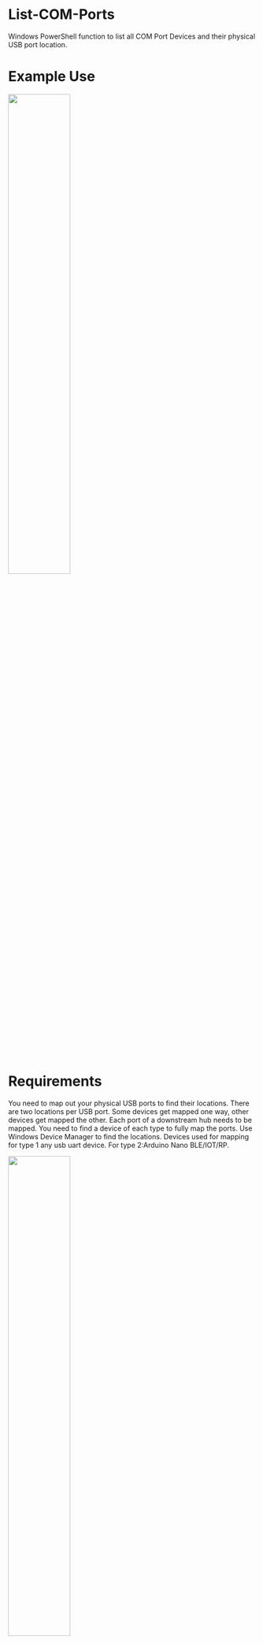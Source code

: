 # List-COM-Ports
Windows PowerShell function to list all COM Port Devices and their physical USB port location. 

# Example Use
<img src="https://i.postimg.cc/mkbdCBXM/comsusb.png" width="50%">

# Requirements
You need to map out your physical USB ports to find their locations.
There are two locations per USB port. Some devices get mapped one way, other devices get mapped the other.
Each port of a downstream hub needs to be mapped.
You need to find a device of each type to fully map the ports.
Use Windows Device Manager to find the locations.
Devices used for mapping for type 1 any usb uart device. For type 2:Arduino Nano BLE/IOT/RP.

<img src="https://i.postimg.cc/9X9Vphm9/comdev2.png" width="50%">

